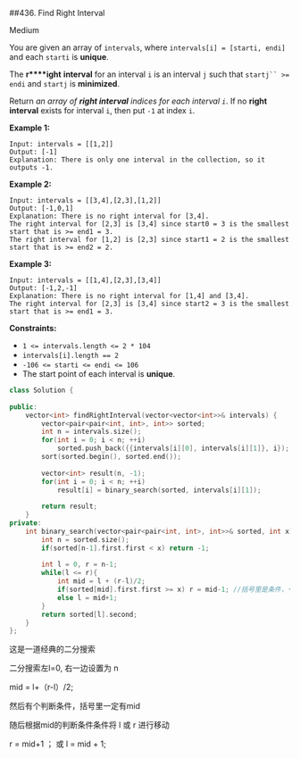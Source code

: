 ##436. Find Right Interval

Medium

You are given an array of `intervals`, where `intervals[i] = [starti, endi]` and each `starti` is **unique**.

The **r****ight** **interval** for an interval `i` is an interval `j` such that `startj`` >= endi` and `startj` is **minimized**.

Return *an array of **right interval** indices for each interval `i`*. If no **right interval** exists for interval `i`, then put `-1` at index `i`.

 

**Example 1:**

```
Input: intervals = [[1,2]]
Output: [-1]
Explanation: There is only one interval in the collection, so it outputs -1.
```

**Example 2:**

```
Input: intervals = [[3,4],[2,3],[1,2]]
Output: [-1,0,1]
Explanation: There is no right interval for [3,4].
The right interval for [2,3] is [3,4] since start0 = 3 is the smallest start that is >= end1 = 3.
The right interval for [1,2] is [2,3] since start1 = 2 is the smallest start that is >= end2 = 2.
```

**Example 3:**

```
Input: intervals = [[1,4],[2,3],[3,4]]
Output: [-1,2,-1]
Explanation: There is no right interval for [1,4] and [3,4].
The right interval for [2,3] is [3,4] since start2 = 3 is the smallest start that is >= end1 = 3.
```

 

**Constraints:**

- `1 <= intervals.length <= 2 * 104`
- `intervals[i].length == 2`
- `-106 <= starti <= endi <= 106`
- The start point of each interval is **unique**.



```c++
class Solution {
  
public:
    vector<int> findRightInterval(vector<vector<int>>& intervals) {
        vector<pair<pair<int, int>, int>> sorted;
        int n = intervals.size();
        for(int i = 0; i < n; ++i)
            sorted.push_back({{intervals[i][0], intervals[i][1]}, i});
        sort(sorted.begin(), sorted.end());
        
        vector<int> result(n, -1);
        for(int i = 0; i < n; ++i)
            result[i] = binary_search(sorted, intervals[i][1]);
        
        return result;
    }  
private:
    int binary_search(vector<pair<pair<int, int>, int>>& sorted, int x){
        int n = sorted.size();
        if(sorted[n-1].first.first < x) return -1;
        
        int l = 0, r = n-1;
        while(l <= r){
            int mid = l + (r-l)/2;
            if(sorted[mid].first.first >= x) r = mid-1; //括号里是条件，一定得有mid
            else l = mid+1;
        }
        return sorted[l].second;
    }
};

```





这是一道经典的二分搜索

二分搜索左l=0, 右一边设置为 n

mid = l+（r-l）/2;

然后有个判断条件，括号里一定有mid  

随后根据mid的判断条件条件将 l 或 r 进行移动 

r = mid+1 ； 或 l = mid + 1;

